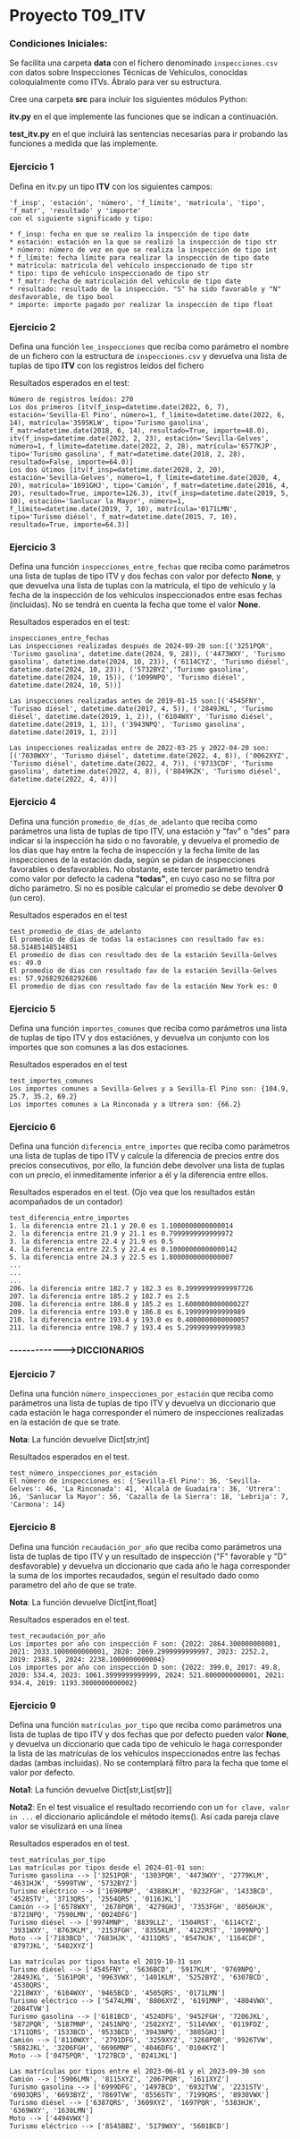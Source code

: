 # Proyecto T09_ITV 

### Condiciones Iniciales:
Se facilita una carpeta **data** con el fichero denominado ``inspecciones.csv`` con datos sobre Inspecciones Técnicas de Vehículos, conocidas coloquialmente como ITVs. Ábralo para ver su estructura. 

Cree una carpeta **src** para incluir los siguientes módulos Python:

**itv.py** en el que implemente las funciones que se indican a continuación.

**test_itv.py** en el que incluirá las sentencias necesarias para ir probando las funciones a medida que las implemente.

### Ejercicio 1
Defina en itv.py un tipo **ITV** con los siguientes campos:
```
'f_insp', 'estación', 'número', 'f_límite', 'matrícula', 'tipo', 'f_matr', 'resultado' y 'importe'
con el siguiente significado y tipo:

* f_insp: fecha en que se realizo la inspección de tipo date
* estación: estación en la que se realizó la inspección de tipo str
* número: número de vez en que se realiza la inspección de tipo int
* f_límite: fecha límite para realizar la inspección de tipo date
* matrícula: matrícula del vehículo inspeccionado de tipo str
* tipo: tipo de vehículo inspeccionado de tipo str
* f_matr: fecha de matriculación del vehículo de tipo date
* resultado: resultado de la inspección. "S" ha sido favorable y "N" desfavorable, de tipo bool
* importe: importe pagado por realizar la inspección de tipo float
```
### Ejercicio 2
Defina una función ``lee_inspecciones`` que reciba como parámetro el nombre de un fichero con la estructura de ``inspecciones.csv`` y devuelva una lista de tuplas de tipo **ITV** con los registros leídos del fichero

Resultados esperados en el test:
```
Número de registros leídos: 270
Los dos primeros [itv(f_insp=datetime.date(2022, 6, 7), estación='Sevilla-El Pino', número=1, f_límite=datetime.date(2022, 6, 14), matrícula='3595KLW', tipo='Turismo gasolina', f_matr=datetime.date(2018, 6, 14), resultado=True, importe=48.0), itv(f_insp=datetime.date(2022, 2, 23), estación='Sevilla-Gelves', número=1, f_límite=datetime.date(2022, 2, 28), matrícula='6577KJP', tipo='Turismo gasolina', f_matr=datetime.date(2018, 2, 28), resultado=False, importe=64.0)]        
Los dos útimos [itv(f_insp=datetime.date(2020, 2, 20), estación='Sevilla-Gelves', número=1, f_límite=datetime.date(2020, 4, 20), matrícula='1691GHJ', tipo='Camión', f_matr=datetime.date(2016, 4, 20), resultado=True, importe=126.3), itv(f_insp=datetime.date(2019, 5, 10), estación='Sanlucar la Mayor', número=1, f_límite=datetime.date(2019, 7, 10), matrícula='0171LMN', tipo='Turismo diésel', f_matr=datetime.date(2015, 7, 10), resultado=True, importe=64.3)]
```

### Ejercicio 3
Defina una función ``inspecciones_entre_fechas`` que reciba como parámetros una lista de tuplas de tipo ITV y dos fechas con valor por defecto **None**, y que devuelva una lista de tuplas con la matrícula, el tipo de vehículo y la fecha de la inspección de los vehículos inspeccionados entre esas fechas (incluidas).
No se tendrá en cuenta la fecha que tome el valor **None**.

Resultados esperados en el test:
```
inspecciones_entre_fechas
Las inspecciones realizadas después de 2024-09-20 son:[('3251PQR', 'Turismo gasolina', datetime.date(2024, 9, 28)), ('4473WXY', 'Turismo gasolina', datetime.date(2024, 10, 23)), ('6114CYZ', 'Turismo diésel', datetime.date(2024, 10, 23)), ('5732BYZ','Turismo gasolina', datetime.date(2024, 10, 15)), ('1099NPQ', 'Turismo diésel', datetime.date(2024, 10, 5))]

Las inspecciones realizadas antes de 2019-01-15 son:[('4545FNY', 'Turismo diésel', datetime.date(2017, 4, 5)), ('2849JKL', 'Turismo diésel', datetime.date(2019, 1, 2)), ('6104WXY', 'Turismo diésel', datetime.date(2019, 1, 1)), ('3943NPQ', 'Turismo gasolina', datetime.date(2019, 1, 2))]

Las inspecciones realizadas entre de 2022-03-25 y 2022-04-20 son:[('7030WXY', 'Turismo diésel', datetime.date(2022, 4, 8)), ('0062XYZ', 'Turismo diésel', datetime.date(2022, 4, 7)), ('9733CDF', 'Turismo gasolina', datetime.date(2022, 4, 8)), ('8849KZK', 'Turismo diésel', datetime.date(2022, 4, 4))]
```
### Ejercicio 4
Defina una función ``promedio_de_días_de_adelanto`` que reciba como parámetros una lista de tuplas de tipo ITV, una estación y "fav" o "des" para indicar si la inspección ha sido o no favorable, y devuelva el promedio de los días que hay entre la fecha de inspección y la fecha límite de las inspecciones de la estación dada, según se pidan de inspecciones favorables o desfavorables. No obstante, este tercer parámetro tendrá como valor por defecto la cadena **"todas"**, en cuyo caso no se filtra por dicho parámetro.
Si no es posible calcular el promedio se debe devolver **0** (un cero).

Resultados esperados en el test
```
test_promedio_de_días_de_adelanto
El promedio de dias de todas la estaciones con resultado fav es: 58.51485148514851
El promedio de dias con resultado des de la estación Sevilla-Gelves es: 49.0
El promedio de dias con resultado fav de la estación Sevilla-Gelves es: 57.926829268292686
El promedio de dias con resultado fav de la estación New York es: 0
```
### Ejercicio 5
Defina una función ``importes_comunes`` que reciba como parámetros una lista de tuplas de tipo ITV y dos estaciónes, y devuelva un conjunto con los importes que son comunes a las dos estaciones.

Resultados esperados en el test
```
test_importes_comunes
Los importes comunes a Sevilla-Gelves y a Sevilla-El Pino son: {104.9, 25.7, 35.2, 69.2}
Los importes comunes a La Rinconada y a Utrera son: {66.2}
```
### Ejercicio 6
Defina una función ``diferencia_entre_importes`` que reciba como parámetros una lista de tuplas de tipo ITV y calcule la diferencia de precios entre dos precios consecutivos, por ello, la función debe devolver una lista de tuplas con un precio, el inmeditamente inferior a él y la diferencia entre ellos.

Resultados esperados en el test. (Ojo vea que los resultados están acompañados de un contador)
```
test_diferencia_entre_importes
1. la diferencia entre 21.1 y 20.0 es 1.1000000000000014
2. la diferencia entre 21.9 y 21.1 es 0.7999999999999972
3. la diferencia entre 22.4 y 21.9 es 0.5
4. la diferencia entre 22.5 y 22.4 es 0.10000000000000142
5. la diferencia entre 24.3 y 22.5 es 1.8000000000000007
...
...
...
206. la diferencia entre 182.7 y 182.3 es 0.39999999999997726
207. la diferencia entre 185.2 y 182.7 es 2.5
208. la diferencia entre 186.8 y 185.2 es 1.6000000000000227
209. la diferencia entre 193.0 y 186.8 es 6.199999999999989
210. la diferencia entre 193.4 y 193.0 es 0.4000000000000057
211. la diferencia entre 198.7 y 193.4 es 5.299999999999983
```

### ------------->DICCIONARIOS

### Ejercicio 7 
Defina una función ``número_inspecciones_por_estación`` que reciba como parámetros una lista de tuplas de tipo ITV y devuelva un diccionario que cada estación le haga corresponder el número de inspecciones realizadas en la estación de que se trate.

**Nota**: La función devuelve Dict[str,int]

Resultados esperados en el test.
```
test_número_inspecciones_por_estación
El número de inspecciones es: {'Sevilla-El Pino': 36, 'Sevilla-Gelves': 46, 'La Rinconada': 41, 'Alcalá de Guadaíra': 36, 'Utrera': 16, 'Sanlucar la Mayor': 56, 'Cazalla de la Sierra': 18, 'Lebrija': 7, 'Carmona': 14}
```

### Ejercicio 8 
Defina una función ``recaudación_por_año`` que reciba como parámetros una lista de tuplas de tipo ITV y un resultado de inspección ("F" favorable y "D" desfavorable) y devuelva un diccionario que cada año le haga corresponder la suma de los importes recaudados, según el resultado dado como parametro del año de que se trate.

**Nota**: La función devuelve Dict[int,float]

Resultados esperados en el test.
```
test_recaudación_por_año
Los importes por año con inspección F son: {2022: 2864.300000000001, 2021: 2033.1000000000001, 2020: 2069.2999999999997, 2023: 2252.2, 2019: 2388.5, 2024: 2238.1000000000004}
Los importes por año con inspección D son: {2022: 399.0, 2017: 49.8, 2020: 534.4, 2023: 1061.3999999999999, 2024: 521.8000000000001, 2021: 934.4, 2019: 1193.3000000000002}
```

### Ejercicio 9 
Defina una función ``matrículas_por_tipo`` que reciba como parámetros una lista de tuplas de tipo ITV y dos fechas que por defecto pueden valor **None**, y devuelva un diccionario que cada tipo de vehículo le haga corresponder la lista de las matrículas de los vehículos inspeccionados entre las fechas dadas (ambas incluidas). No se contemplará filtro para la fecha que tome el valor por defecto.

**Nota1**: La función devuelve Dict[str,List[str]]

**Nota2**: En el test visualice el resultado recorriendo con un ``for clave, valor in ...`` el diccionario aplicándole el método items(). Así cada pareja clave valor se visulizará en una línea

Resultados esperados en el test.
```
test_matrículas_por_tipo
Las matrículas por tipos desde el 2024-01-01 son:
Turismo gasolina --> ['3251PQR', '1303PQR', '4473WXY', '2779KLM', '4631HJK', '5999TVW', '5732BYZ']
Turismo eléctrico --> ['1696MNP', '4388KLM', '0232FGH', '1433BCD', '4528STV', '3713QRS', '2554QRS', '0116JKL']
Camión --> ['6578WXY', '2678PQR', '4279GHJ', '7353FGH', '8056HJK', '8721NPQ', '7590LMN', '0024DFG']
Turismo diésel --> ['9974MNP', '8839LLZ', '1504RST', '6114CYZ', '3931WXY', '8763KLM', '2153FGH', '8355KLM', '4122RST', '1099NPQ']
Moto --> ['7183BCD', '7683HJK', '4311QRS', '8547HJK', '1164CDF', '8797JKL', '5402XYZ']

Las matrículas por tipos hasta el 2019-10-31 son
Turismo diésel --> ['4545FNY', '5636BCD', '5917KLM', '9769NPQ', '2849JKL', '5161PQR', '9963VWX', '1401KLM', '5252BYZ', '6307BCD', '4530QRS', 
'2218WXY', '6104WXY', '9465BCD', '4505QRS', '0171LMN']
Turismo eléctrico --> ['5474LMN', '8806XYZ', '6191MNP', '4804VWX', '2084TVW']
Turismo gasolina --> ['6181BCD', '4524DFG', '9452FGH', '7206JKL', '5872PQR', '5187MNP', '2451NPQ', '2582XYZ', '5114VWX', '0119FDZ', '1711QRS', '1533BCD', '9533BCD', '3943NPQ', '3085GHJ']
Camión --> ['8110WXY', '2791DFG', '3259XYZ', '3268PQR', '9926TVW', '5882JKL', '3206FGH', '6696MNP', '4046DFG', '0104KYZ']
Moto --> ['0475PQR', '1727BCD', '0241JKL']

Las matrículas por tipos entre el 2023-06-01 y el 2023-09-30 son
Camión --> ['5906LMN', '8115XYZ', '2067PQR', '1611XYZ']
Turismo gasolina --> ['6999DFG', '1497BCD', '6932TVW', '2231STV', '6903QRS', '6693BYZ', '7869TVW', '8556STV', '7199QRS', '8930VWX']
Turismo diésel --> ['6387QRS', '3609XYZ', '1697PQR', '5383HJK', '6369WXY', '1630LMN']
Moto --> ['4494VWX']
Turismo eléctrico --> ['8545BBZ', '5179WXY', '5601BCD']
```
